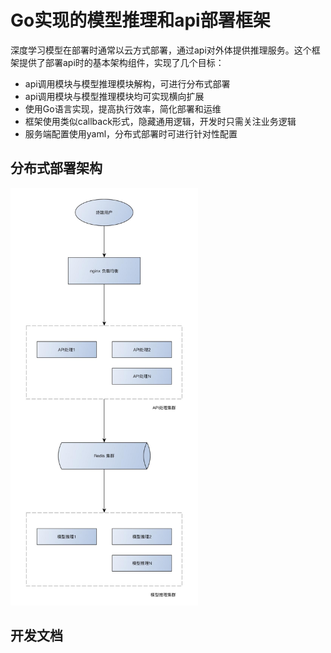 # Go实现的模型推理和api部署框架

深度学习模型在部署时通常以云方式部署，通过api对外体提供推理服务。这个框架提供了部署api时的基本架构组件，实现了几个目标：
- api调用模块与模型推理模块解构，可进行分布式部署
- api调用模块与模型推理模块均可实现横向扩展
- 使用Go语言实现，提高执行效率，简化部署和运维
- 框架使用类似callback形式，隐藏通用逻辑，开发时只需关注业务逻辑
- 服务端配置使用yaml，分布式部署时可进行针对性配置



## 分布式部署架构

<img src="doc/arch.png" alt="分部署架构" width="300" />



## 开发文档

[API 接口定义]: doc/API.md

